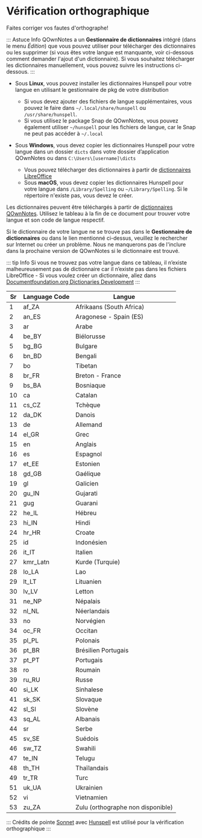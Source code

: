 # Vérification orthographique

Faites corriger vos fautes d'orthographe!

::: Astuce Info QOwnNotes a un **Gestionnaire de dictionnaires** intégré (dans le menu *Édition*) que vous pouvez utiliser pour télécharger des dictionnaires ou les supprimer (si vous êtes votre langue est manquante, voir ci-dessous comment demander l'ajout d'un dictionnaire). Si vous souhaitez télécharger les dictionnaires manuellement, vous pouvez suivre les instructions ci-dessous.
:::

- Sous **Linux**, vous pouvez installer les dictionnaires Hunspell pour votre langue en utilisant le gestionnaire de pkg de votre distribution
    - Si vous devez ajouter des fichiers de langue supplémentaires, vous pouvez le faire dans `~/.local/share/hunspell` ou `/usr/share/hunspell`.
    - Si vous utilisez le package Snap de QOwnNotes, vous pouvez également utiliser `~/hunspell` pour les fichiers de langue, car le Snap ne peut pas accéder à  `~/.local`

- Sous **Windows**, vous devez copier les dictionnaires Hunspell pour votre langue dans un dossier `dicts` dans votre dossier d’application QOwnNotes ou dans `C:\Users\[username]\dicts`
    - Vous pouvez télécharger des dictionnaires à partir de [dictionnaires LibreOffice](https://github.com/LibreOffice/dictionaries)
    - Sous **macOS**, vous devez copier les dictionnaires Hunspell pour votre langue dans `/Library/Spelling` ou `~/Library/Spelling`. Si le répertoire n'existe pas, vous devez le créer.

Les dictionnaires peuvent être téléchargés à partir de [dictionnaires QOwnNotes](https://github.com/qownnotes/dictionaries). Utilisez le tableau à la fin de ce document pour trouver votre langue et son code de langue respectif.

Si le dictionnaire de votre langue ne se trouve pas dans le **Gestionnaire de dictionnaires** ou dans le lien mentionné ci-dessus, veuillez le rechercher sur Internet ou créer un problème. Nous ne manquerons pas de l'inclure dans la prochaine version de QOwnNotes si le dictionnaire est trouvé.

::: tip Info
Si vous ne trouvez pas votre langue dans ce tableau, il n’existe malheureusement pas de dictionnaire car il n’existe pas dans les fichiers LibreOffice - Si vous voulez créer un dictionnaire, allez dans [Documentfoundation.org Dictionaries Development](https://wiki.documentfoundation.org/Development/Dictionaries)
:::

| Sr | Language Code | Langue                            |
| -- | ------------- | --------------------------------- |
| 1  | af_ZA         | Afrikaans (South Africa)          |
| 2  | an_ES         | Aragonese - Spain (ES)            |
| 3  | ar            | Arabe                             |
| 4  | be_BY         | Biélorusse                        |
| 5  | bg_BG         | Bulgare                           |
| 6  | bn_BD         | Bengali                           |
| 7  | bo            | Tibetan                           |
| 8  | br_FR         | Breton - France                   |
| 9  | bs_BA         | Bosniaque                         |
| 10 | ca            | Catalan                           |
| 11 | cs_CZ         | Tchèque                           |
| 12 | da_DK         | Danois                            |
| 13 | de            | Allemand                          |
| 14 | el_GR         | Grec                              |
| 15 | en            | Anglais                           |
| 16 | es            | Espagnol                          |
| 17 | et_EE         | Estonien                          |
| 18 | gd_GB         | Gaélique                          |
| 19 | gl            | Galicien                          |
| 20 | gu_IN         | Gujarati                          |
| 21 | gug           | Guarani                           |
| 22 | he_IL         | Hébreu                            |
| 23 | hi_IN         | Hindi                             |
| 24 | hr_HR         | Croate                            |
| 25 | id            | Indonésien                        |
| 26 | it_IT         | Italien                           |
| 27 | kmr_Latn      | Kurde (Turquie)                   |
| 28 | lo_LA         | Lao                               |
| 29 | lt_LT         | Lituanien                         |
| 30 | lv_LV         | Letton                            |
| 31 | ne_NP         | Népalais                          |
| 32 | nl_NL         | Néerlandais                       |
| 33 | no            | Norvégien                         |
| 34 | oc_FR         | Occitan                           |
| 35 | pl_PL         | Polonais                          |
| 36 | pt_BR         | Brésilien Portugais               |
| 37 | pt_PT         | Portugais                         |
| 38 | ro            | Roumain                           |
| 39 | ru_RU         | Russe                             |
| 40 | si_LK         | Sinhalese                         |
| 41 | sk_SK         | Slovaque                          |
| 42 | sl_Sl         | Slovène                           |
| 43 | sq_AL         | Albanais                          |
| 44 | sr            | Serbe                             |
| 45 | sv_SE         | Suédois                           |
| 46 | sw_TZ         | Swahili                           |
| 47 | te_IN         | Telugu                            |
| 48 | th_TH         | Thaïlandais                       |
| 49 | tr_TR         | Turc                              |
| 51 | uk_UA         | Ukrainien                         |
| 52 | vi            | Vietnamien                        |
| 53 | zu_ZA         | Zulu (orthographe non disponible) |

::: Crédits de pointe [Sonnet](https://github.com/KDE/sonnet) avec [Hunspell](https://hunspell.github.io/) est utilisé pour la vérification orthographique
:::
